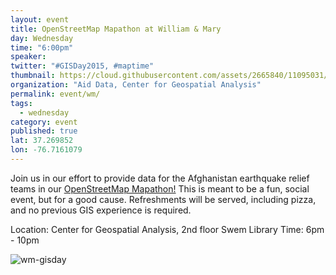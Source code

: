 ```yaml
---
layout: event
title: OpenStreetMap Mapathon at William & Mary
day: Wednesday
time: "6:00pm"
speaker: 
twitter: "#GISDay2015, #maptime"
thumbnail: https://cloud.githubusercontent.com/assets/2665840/11095031/19c0c38c-8861-11e5-9ae9-5402a81be3e4.jpg
organization: "Aid Data, Center for Geospatial Analysis"
permalink: event/wm/
tags: 
  - wednesday
category: event
published: true
lat: 37.269852
lon: -76.7161079
---
```


Join us in our effort to provide data for the Afghanistan earthquake relief teams in our [OpenStreetMap Mapathon!](http://www.wm.edu/as/cga/GIS_Day_Folder/index.php) This is meant to be a fun, social event, but for a good cause. Refreshments will be served, including pizza, and no previous GIS experience is required.

Location: Center for Geospatial Analysis, 2nd floor Swem Library
Time: 6pm - 10pm

![wm-gisday](https://cloud.githubusercontent.com/assets/2665840/11095031/19c0c38c-8861-11e5-9ae9-5402a81be3e4.jpg)
